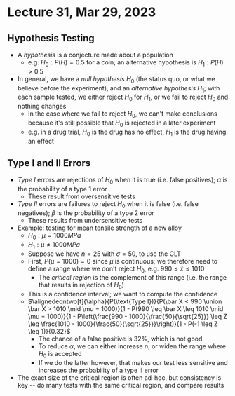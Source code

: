 # Lecture 31, Mar 29, 2023

## Hypothesis Testing

* A *hypothesis* is a conjecture made about a population
	* e.g. $H_0: P(H) = 0.5$ for a coin; an alternative hypothesis is $H_1: P(H) > 0.5$
* In general, we have a *null hypothesis* $H_0$ (the status quo, or what we believe before the experiment), and an *alternative hypothesis* $H_1$; with each sample tested, we either reject $H_0$ for $H_1$, or we fail to reject $H_0$ and nothing changes
	* In the case where we fail to reject $H_0$, we can't make conclusions because it's still possible that $H_0$ is rejected in a later experiment
	* e.g. in a drug trial, $H_0$ is the drug has no effect, $H_1$ is the drug having an effect

## Type I and II Errors

* *Type I* errors are rejections of $H_0$ when it is true (i.e. false positives); $\alpha$ is the probability of a type 1 error
	* These result from oversensitive tests
* *Type II* errors are failures to reject $H_0$ when it is false (i.e. false negatives); $\beta$ is the probability of a type 2 error
	* These results from undersensitive tests
* Example: testing for mean tensile strength of a new alloy
	* $H_0: \mu = 1000\si{MPa}$
	* $H_1: \mu \neq 1000\si{MPa}$
	* Suppose we have $n = 25$ with $\sigma = 50$, to use the CLT
	* First, $P(\mu = 1000) = 0$ since $\mu$ is continuous; we therefore need to define a range where we don't reject $H_0$, e.g. $990 \leq \bar x \leq 1010$
		* The *critical region* is the complement of this range (i.e. the range that results in rejection of $H_0$)
	* This is a confidence interval; we want to compute the confidence
	* $\alignedeqntwo[t]{\alpha}{P(\text{Type I})}{P(\bar X < 990 \union \bar X > 1010 \mid \mu = 1000)}{1 - P(990 \leq \bar X \leq 1010 \mid \mu = 1000)}{1 - P\left(\frac{990 - 1000}{\frac{50}{\sqrt{25}}} \leq Z \leq \frac{1010 - 1000}{\frac{50}{\sqrt{25}}}\right)}{1 - P(-1 \leq Z \leq 1)}{0.32}$
		* The chance of a false positive is 32%, which is not good
		* To reduce $\alpha$, we can either increase $n$, or widen the range where $H_0$ is accepted
		* If we do the latter however, that makes our test less sensitive and increases the probability of a type II error
* The exact size of the critical region is often ad-hoc, but consistency is key -- do many tests with the same critical region, and compare results

